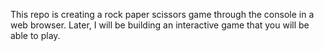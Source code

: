 This repo is creating a rock paper scissors game through the console in a web browser.
Later, I will be building an interactive game that you will be able to play.
